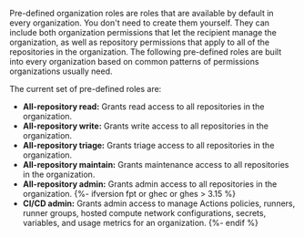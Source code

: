 Pre-defined organization roles are roles that are available by default in every organization. You don't need to create them yourself. They can include both organization permissions that let the recipient manage the organization, as well as repository permissions that apply to all of the repositories in the organization. The following pre-defined roles are built into every organization based on common patterns of permissions organizations usually need.

The current set of pre-defined roles are:

* **All-repository read:** Grants read access to all repositories in the organization.
* **All-repository write:** Grants write access to all repositories in the organization.
* **All-repository triage:** Grants triage access to all repositories in the organization.
* **All-repository maintain:** Grants maintenance access to all repositories in the organization.
* **All-repository admin:** Grants admin access to all repositories in the organization.
{%- ifversion fpt or ghec or ghes > 3.15 %}
* **CI/CD admin:** Grants admin access to manage Actions policies, runners, runner groups, hosted compute network configurations, secrets, variables, and usage metrics for an organization.
{%- endif %}
